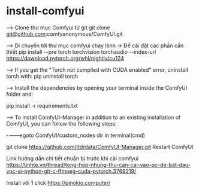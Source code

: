 # install-comfyui

--> Clone thư mục Comfyui từ git
git clone git@github.com:comfyanonymous/ComfyUI.git

--> Di chuyển tới thư mục comfyui chạy lênh -> Để cài đặt các phần cần thiết
pip install --pre torch torchvision torchaudio --index-url https://download.pytorch.org/whl/nightly/cu124

--> If you get the "Torch not compiled with CUDA enabled" error, uninstall torch with:
pip uninstall torch

--> Install the dependencies by opening your terminal inside the ComfyUI folder and:

pip install -r requirements.txt


--> To install ComfyUI-Manager in addition to an existing installation of ComfyUI, you can follow the following steps:

 ---->goto ComfyUI/custom_nodes dir in terminal(cmd)

git clone https://github.com/ltdrdata/ComfyUI-Manager.git
Restart ComfyUI

Link hướng dẫn chi tiết chuẩn bị trước khi cài comfyui
https://tinhte.vn/thread/tong-hop-nhung-thu-can-cai-vao-pc-de-bat-dau-voc-ai-python-git-c-ffmpeg-cuda-pytorch.3769219/


Install với 1 click 
https://pinokio.computer/

